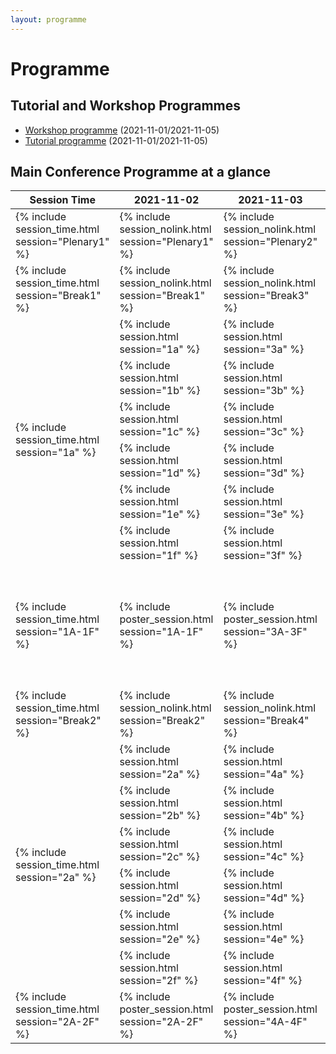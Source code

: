 ```yaml
---
layout: programme
---
```


# Programme

## Tutorial and Workshop Programmes

 - [Workshop programme](/programme/workshops) (<span data-tz="2021-11-01" class="tz-d">2021-11-01</span>/<span data-tz="2021-11-05" class="tz-d">2021-11-05</span>)
 - [Tutorial programme](/programme/tutorials) (<span data-tz="2021-11-01" class="tz-d">2021-11-01</span>/<span data-tz="2021-11-05" class="tz-d">2021-11-05</span>)

## Main Conference Programme at a glance

<div class="table-responsive">
<table class="table table-bordered table-striped">
<col style="width:19%">
<col style="width:27%">
<col style="width:27%">
<col style="width:27%">
<thead>
<tr>
<th>Session Time</th>
<th><span data-tz="2021-11-02" class="tz-d">2021-11-02</span></th>
<th><span data-tz="2021-11-03" class="tz-d">2021-11-03</span></th>
<th><span data-tz="2021-11-04" class="tz-d">2021-11-04</span></th>
</tr>
</thead>
<tbody>
<tr>
<td>{% include session_time.html session="Plenary1" %}</td>
<td>{% include session_nolink.html session="Plenary1" %}</td>
<td>{% include session_nolink.html session="Plenary2" %}</td>
<td>{% include session_nolink.html session="Plenary3" %}</td>
</tr>
<tr>
<td>{% include session_time.html session="Break1" %}</td>
<td>{% include session_nolink.html session="Break1" %}</td>
<td>{% include session_nolink.html session="Break3" %}</td>
<td>{% include session_nolink.html session="Break5" %}</td>
</tr>
<tr>
<td rowspan="6">{% include session_time.html session="1a" %}</td>
<td>{% include session.html session="1a" %}</td>
<td>{% include session.html session="3a" %}</td>
<td>{% include session.html session="5a" %}</td>
</tr>
<tr>
<td>{% include session.html session="1b" %}</td>
<td>{% include session.html session="3b" %}</td>
<td>{% include session.html session="5b" %}</td>
</tr>
<tr>
<td>{% include session.html session="1c" %}</td>
<td>{% include session.html session="3c" %}</td>
<td>{% include session.html session="5c" %}</td>
</tr>
<tr>
<td>{% include session.html session="1d" %}</td>
<td>{% include session.html session="3d" %}</td>
<td>{% include session.html session="5d" %}</td>
</tr>
<tr>
<td>{% include session.html session="1e" %}</td>
<td>{% include session.html session="3e" %}</td>
<td>{% include session.html session="5e" %}</td>
</tr>
<tr>
<td>{% include session.html session="1f" %}</td>
<td>{% include session.html session="3f" %}</td>
<td>-</td>
</tr>
<tr>
<td>{% include session_time.html session="1A-1F" %}</td>
<td>{% include poster_session.html session="1A-1F" %}</td>
<td>{% include poster_session.html session="3A-3F" %}</td>
<td>{% include poster_session.html session="5A-5E" %}
<p>{% include session_nolink.html session="BusMet1" %}</p></td>
</tr>
<tr>
<td>{% include session_time.html session="Break2" %}</td>
<td>{% include session_nolink.html session="Break2" %}</td>
<td>{% include session_nolink.html session="Break4" %}</td>
<td>{% include session_nolink.html session="Break6" %}</td>
</tr>
<tr>
<td rowspan="6">{% include session_time.html session="2a" %}</td>
<td>{% include session.html session="2a" %}</td>
<td>{% include session.html session="4a" %}</td>
<td>{% include session.html session="6a" %}</td>
</tr>
<tr>
<td>{% include session.html session="2b" %}</td>
<td>{% include session.html session="4b" %}</td>
<td>{% include session.html session="6b" %}</td>
</tr>
<tr>
<td>{% include session.html session="2c" %}</td>
<td>{% include session.html session="4c" %}</td>
<td>{% include session.html session="6c" %}</td>
</tr>
<tr>
<td>{% include session.html session="2d" %}</td>
<td>{% include session.html session="4d" %}</td>
<td>{% include session.html session="6d" %}</td>
</tr>
<tr>
<td>{% include session.html session="2e" %}</td>
<td>{% include session.html session="4e" %}</td>
<td>{% include session.html session="6e" %}</td>
</tr>
<tr>
<td>{% include session.html session="2f" %}</td>
<td>{% include session.html session="4f" %}</td>
<td>{% include session.html session="6f" %}</td>
</tr>
<tr>
<td>{% include session_time.html session="2A-2F" %}</td>
<td>{% include poster_session.html session="2A-2F" %}</td>
<td>{% include poster_session.html session="4A-4F" %}</td>
<td>{% include poster_session.html session="6A-6F" %}</td>
</tr>
</tbody>
</table>
</div>